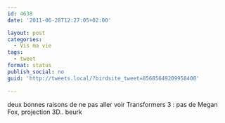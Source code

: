 ```yaml
---
id: 4638
date: '2011-06-28T12:27:05+02:00'

layout: post
categories:
  - Vis ma vie
tags:
  - tweet
format: status
publish_social: no
guid: 'http://tweets.local/?birdsite_tweet=85685649209958400'

---
```


deux bonnes raisons de ne pas aller voir Transformers 3 : pas de Megan Fox, projection 3D.. beurk